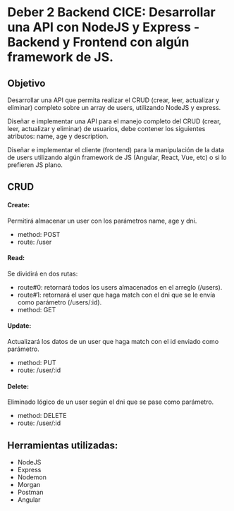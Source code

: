 # Deber 2 Backend CICE: Desarrollar una API con NodeJS y Express - Backend y Frontend con algún framework de JS.

## Objetivo

Desarrollar una API que permita realizar el CRUD (crear, leer, actualizar y eliminar) completo sobre un array de users, utilizando NodeJS y express.

Diseñar e implementar una API para el manejo completo del CRUD (crear, leer, actualizar y eliminar) de usuarios, debe contener los siguientes atributos: name, age y description.

Diseñar e implementar el cliente (frontend) para la manipulación de la data de users utilizando algún framework de JS (Angular, React, Vue, etc) o si lo prefieren JS plano.


## CRUD

#### Create:

Permitirá almacenar un user con los parámetros name, age y dni.
- method: POST
- route: /user
      
#### Read:

Se dividirá en dos rutas: 
- route#0: retornará todos los users almacenados en el arreglo (/users).
- route#1: retornará el user que haga match con el dni que se le envía como parámetro (/users/:id).
- method: GET

#### Update:

Actualizará los datos de un user que haga match con el id enviado como parámetro.
- method: PUT
- route: /user/:id

#### Delete:

Eliminado lógico de un user según el dni que se pase como parámetro.
- method: DELETE
- route: /user/:id

## Herramientas utilizadas:

- NodeJS
- Express
- Nodemon
- Morgan
- Postman
- Angular
